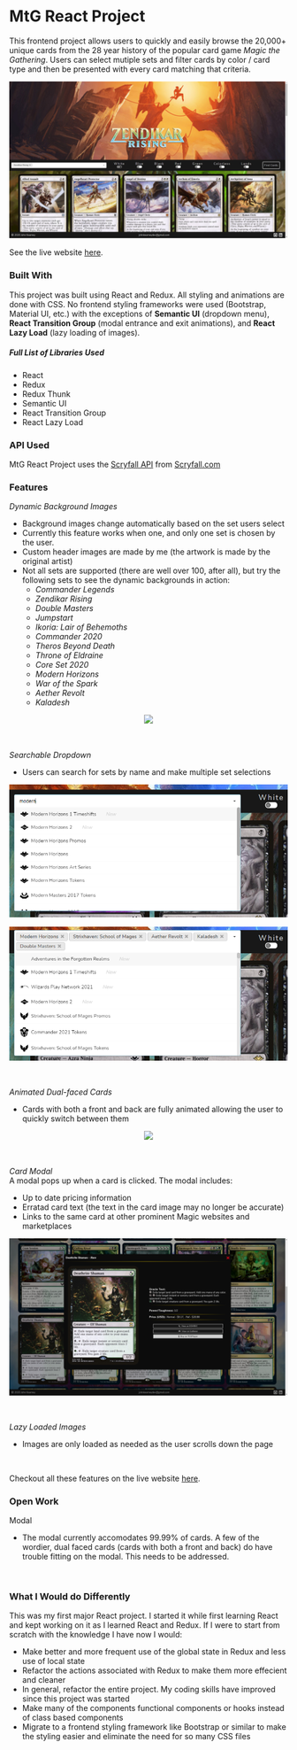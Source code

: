 # MtG React Project

This frontend project allows users to quickly and easily browse the 20,000+ unique cards from the 28 year history of the popular card game *Magic the Gathering*. Users can select mutiple sets and filter cards by color / card type and then be presented with every card matching that criteria.

![Landing Page](/public/markdown/homepage1.png)
<br />

See the live website [here](https://mtgreactproject.netlify.app/).

### Built With
This project was built using React and Redux. All styling and animations are done with CSS. No frontend styling frameworks were used (Bootstrap, Material UI, etc.) with the exceptions of **Semantic UI** (dropdown menu), **React Transition Group** (modal entrance and exit animations), and **React Lazy Load** (lazy loading of images).


##### Full List of Libraries Used
- React 
- Redux
- Redux Thunk
- Semantic UI
- React Transition Group
- React Lazy Load


### API Used
MtG React Project uses the [Scryfall API](https://scryfall.com/docs/api) from [Scryfall.com](https://scryfall.com/)


### Features
*Dynamic Background Images*
- Background images change automatically based on the set users select
- Currently this feature works when one, and only one set is chosen by the user.
- Custom header images are made by me (the artwork is made by the original artist)
- Not all sets are supported (there are well over 100, after all), but try the following sets to see the dynamic backgrounds in action:
  - *Commander Legends*
  - *Zendikar Rising*
  - *Double Masters*
  - *Jumpstart*
  - *Ikoria: Lair of Behemoths*
  - *Commander 2020*
  - *Theros Beyond Death*
  - *Throne of Eldraine*
  - *Core Set 2020*
  - *Modern Horizons*
  - *War of the Spark*
  - *Aether Revolt*
  - *Kaladesh*

<p align="center">
  <img width="" src="/public/markdown/dynBackgroundGif2.gif">
</p>
<br />

*Searchable Dropdown*
- Users can search for sets by name and make multiple set selections

<p align="center">
  <img width="806" src="/public/markdown/searchableDropdown.png">
</p>
<p align="center">
  <img width="806" src="/public/markdown/multipleSelections.png">
</p>
<br />

*Animated Dual-faced Cards*
 - Cards with both a front and back are fully animated allowing the user to quickly switch between them
 
<p align="center">
  <img width="" src="/public/markdown/flipcard1Gif.gif">
</p>
<br />

*Card Modal* <br />
A modal pops up when a card is clicked. The modal includes:
- Up to date pricing information
- Erratad card text (the text in the card image may no longer be accurate)
- Links to the same card at other prominent Magic websites and marketplaces

<p align="center">
  <img width="" src="/public/markdown/modal.png">
</p>
<br />

*Lazy Loaded Images*
- Images are only loaded as needed as the user scrolls down the page
<br />

Checkout all these features on the live website [here](https://mtgreactproject.netlify.app/).
<br />

### Open Work
Modal
- The modal currently accomodates 99.99% of cards. A few of the wordier, dual faced cards (cards with both a front and back) do have trouble fitting on the modal. This needs to be addressed.
<br />

### What I Would do Differently
This was my first major React project. I started it while first learning React and kept working on it as I learned React and Redux. If I were to start from scratch with the knowledge I have now I would:
- Make better and more frequent use of the global state in Redux and less use of local state
- Refactor the actions associated with Redux to make them more effecient and cleaner
- In general, refactor the entire project. My coding skills have improved since this project was started 
- Make many of the components functional components or hooks instead of class based components
- Migrate to a frontend styling framework like Bootstrap or similar to make the styling easier and eliminate the need for so many CSS files


